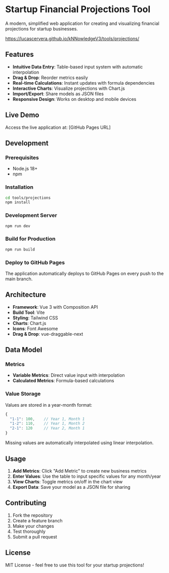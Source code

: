 # Startup Financial Projections Tool

A modern, simplified web application for creating and visualizing financial projections for startup businesses.

https://lucascervera.github.io/kNNowledgeV3/tools/projections/

## Features

- **Intuitive Data Entry**: Table-based input system with automatic interpolation
- **Drag & Drop**: Reorder metrics easily
- **Real-time Calculations**: Instant updates with formula dependencies
- **Interactive Charts**: Visualize projections with Chart.js
- **Import/Export**: Share models as JSON files
- **Responsive Design**: Works on desktop and mobile devices

## Live Demo

Access the live application at: [GitHub Pages URL]

## Development

### Prerequisites
- Node.js 18+
- npm

### Installation
```bash
cd tools/projections
npm install
```

### Development Server
```bash
npm run dev
```

### Build for Production
```bash
npm run build
```

### Deploy to GitHub Pages
The application automatically deploys to GitHub Pages on every push to the main branch.

## Architecture

- **Framework**: Vue 3 with Composition API
- **Build Tool**: Vite
- **Styling**: Tailwind CSS
- **Charts**: Chart.js
- **Icons**: Font Awesome
- **Drag & Drop**: vue-draggable-next

## Data Model

### Metrics
- **Variable Metrics**: Direct value input with interpolation
- **Calculated Metrics**: Formula-based calculations

### Value Storage
Values are stored in a year-month format:
```javascript
{
  "1-1": 100,    // Year 1, Month 1
  "1-2": 110,    // Year 1, Month 2
  "2-1": 120     // Year 2, Month 1
}
```

Missing values are automatically interpolated using linear interpolation.

## Usage

1. **Add Metrics**: Click "Add Metric" to create new business metrics
2. **Enter Values**: Use the table to input specific values for any month/year
3. **View Charts**: Toggle metrics on/off in the chart view
4. **Export Data**: Save your model as a JSON file for sharing

## Contributing

1. Fork the repository
2. Create a feature branch
3. Make your changes
4. Test thoroughly
5. Submit a pull request

## License

MIT License - feel free to use this tool for your startup projections!